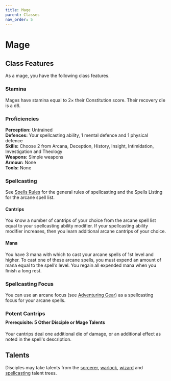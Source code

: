 ```yaml
---
title: Mage
parent: Classes
nav_order: 5
---
```


# Mage

## Class Features
As a mage, you have the following class features.

### Stamina
Mages have stamina equal to 2× their Constitution score. Their recovery die is a d6.

### Proficiencies
**Perception:** Untrained<br>
**Defences:** Your spellcasting ability, 1 mental defence and 1 physical defence<br>
**Skills:** Choose 2 from Arcana, Deception, History, Insight, Intimidation, Investigation and Theology<br>
**Weapons:** Simple weapons<br>
**Armour:** None<br>
**Tools:** None

### Spellcasting
See [Spells Rules](https://stormchaserroleplaying.com/stormchaserRPG/Spellcasting/) for the general rules of spellcasting and the Spells Listing for the arcane spell list.

#### Cantrips
You know a number of cantrips of your choice from the arcane spell list equal to your spellcasting ability modifier. If your spellcasting ability modifier increases, then you learn additional arcane cantrips of your choice.

#### Mana
You have 3 mana with which to cast your arcane spells of 1st level and higher. To cast one of these arcane spells, you must expend an amount of mana equal to the spell’s level. You regain all expended mana when you finish a long rest.

### Spellcasting Focus
You can use an arcane focus (see [Adventuring Gear](https://stormchaserroleplaying.com/stormchaserRPG/Equipment/AdventuringGear/)) as a spellcasting focus for your arcane spells.

### Potent Cantrips

<div style="margin-top:-10px;"></div>

#### **Prerequisite:** 5 Other Disciple or Mage Talents
Your cantrips deal one additional die of damage, or an additional effect as noted in the spell's description.

## Talents
Disciples may take talents from the [sorcerer](https://stormchaserroleplaying.com/stormchaserRPG/Talents/Sorcerer/), [warlock](https://stormchaserroleplaying.com/stormchaserRPG/Talents/Warlock/), [wizard](https://stormchaserroleplaying.com/stormchaserRPG/Talents/Wizard/) and [spellcasting](https://stormchaserroleplaying.com/stormchaserRPG/Talents/Spellcasting/) talent trees.
